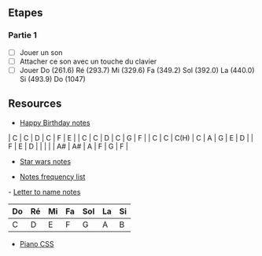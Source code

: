 ## Etapes

### Partie 1

- [ ] Jouer un son
- [ ] Attacher ce son avec un touche du clavier
- [ ] Jouer Do (261.6) Ré (293.7) Mi (329.6) Fa (349.2) Sol (392.0) La (440.0) Si (493.9) Do (1047)

## Resources

- [Happy Birthday notes](https://www.tonara.com/blog/seven-easy-piano-songs-for-beginners/)

| C | C | D | C | F | E |
| C | C | D | C | G | F |
| C | C | C(H) | C | A | G | E | D |
| F | E | D | | | |
| A# | A# | A | F | G | F |

- [Star wars notes](https://easy-letter-notes.com/star-wars/)

- [Notes frequency list](https://reeteshghimire.com.np/2020/03/27/play-musical-notes-with-javascript/)

- [Letter to name notes](https://happynote.com/music/music-theory-name-notes/)

| Do  | Ré  | Mi  | Fa  | Sol | La  | Si  |
| --- | --- | --- | --- | --- | --- | --- |
| C   | D   | E   | F   | G   | A   | B   |

- [Piano CSS](https://cssdeck.com/labs/pure-css3-piano)
